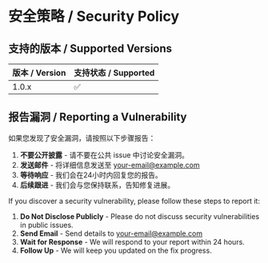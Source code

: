 # 安全策略 / Security Policy

## 支持的版本 / Supported Versions

| 版本 / Version | 支持状态 / Supported |
| -------------- | ------------------- |
| 1.0.x          | :white_check_mark:  |

## 报告漏洞 / Reporting a Vulnerability

如果您发现了安全漏洞，请按照以下步骤报告：

1. **不要公开披露** - 请不要在公共 issue 中讨论安全漏洞。
2. **发送邮件** - 将详细信息发送至 [your-email@example.com](mailto:your-email@example.com)
3. **等待响应** - 我们会在24小时内回复您的报告。
4. **后续跟进** - 我们会与您保持联系，告知修复进展。

If you discover a security vulnerability, please follow these steps to report it:

1. **Do Not Disclose Publicly** - Please do not discuss security vulnerabilities in public issues.
2. **Send Email** - Send details to [your-email@example.com](mailto:your-email@example.com)
3. **Wait for Response** - We will respond to your report within 24 hours.
4. **Follow Up** - We will keep you updated on the fix progress. 
